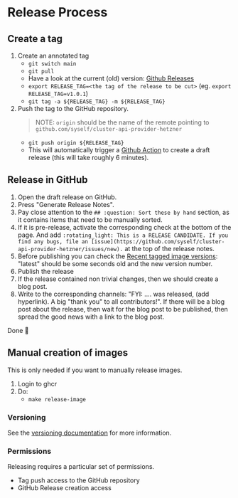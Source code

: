 # Release Process

## Create a tag

1. Create an annotated tag
   - `git switch main`
   - `git pull`
   - Have a look at the current (old) version: [Github Releases](https://github.com/syself/cluster-api-provider-hetzner/releases) 
   - `export RELEASE_TAG=<the tag of the release to be cut>` (eg. `export RELEASE_TAG=v1.0.1`)
   - `git tag -a ${RELEASE_TAG} -m ${RELEASE_TAG}`
2. Push the tag to the GitHub repository.
   > NOTE: `origin` should be the name of the remote pointing to `github.com/syself/cluster-api-provider-hetzner`
   - `git push origin ${RELEASE_TAG}`
   - This will automatically trigger a [Github Action](https://github.com/syself/cluster-api-provider-hetzner/actions) to create a draft release (this will take roughly 6 minutes).

## Release in GitHub

1. Open the draft release on GitHub.
1. Press "Generate Release Notes".
1. Pay close attention to the `## :question: Sort these by hand` section, as it contains items that need to be manually sorted.
1. If it is pre-release, activate the corresponding check at the bottom of the page. And add `:rotating_light: This is a RELEASE CANDIDATE. If you find any bugs, file an [issue](https://github.com/syself/cluster-api-provider-hetzner/issues/new).` at the top of the release notes.
1. Before publishing you can check the [Recent tagged image versions](https://github.com/syself/cluster-api-provider-hetzner/pkgs/container/caph): "latest" should be some seconds old and the new version number.
1. Publish the release
1. If the release contained non trivial changes, then we should create a blog post.
1. Write to the corresponding channels: "FYI: .... was released, (add hyperlink). A big "thank you" to all contributors!". If there will be a blog post about the release, then wait for the blog post to be published, then spread the good news with a link to the blog post.


Done 🥳

## Manual creation of images

This is only needed if you want to manually release images.

1. Login to ghcr
2. Do:
   - `make release-image`


### Versioning

See the [versioning documentation](./../../CONTRIBUTING.md#versioning) for more information.

### Permissions

Releasing requires a particular set of permissions.

* Tag push access to the GitHub repository
* GitHub Release creation access
